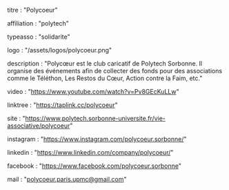 titre : "Polycoeur"

affiliation : "polytech"

typeasso : "solidarite"

logo : "/assets/logos/polycoeur.png"

description : "Polycœur est le club caricatif de Polytech Sorbonne. Il organise des événements afin de collecter des fonds pour des associations comme le Téléthon, Les Restos du Cœur, Action contre la Faim, etc."

video : "https://www.youtube.com/watch?v=Pv8GEcKuLLw"

linktree : "https://taplink.cc/polycoeur"

site : "https://www.polytech.sorbonne-universite.fr/vie-associative/polycoeur"

instagram : "https://www.instagram.com/polycoeur.sorbonne/"

linkedin : "https://www.linkedin.com/company/polycoeur/"

facebook : "https://www.facebook.com/polycoeur.sorbonne"

mail : "polycoeur.paris.upmc@gmail.com"